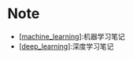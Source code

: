 # Note

- [[machine_learning]]:机器学习笔记
- [[deep_learning]]:深度学习笔记


[//begin]: # "Autogenerated link references for markdown compatibility"
[machine_learning]: 机器学习\machine_learning "machine learning"
[deep_learning]: 深度学习\deep_learning "deep learning"
[//end]: # "Autogenerated link references"